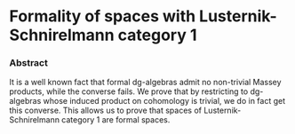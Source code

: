 # Formality of spaces with Lusternik-Schnirelmann category 1

### Abstract
It is a well known fact that formal dg-algebras admit no non-trivial Massey products, while the converse fails. We prove that by restricting to dg-algebras whose induced product on cohomology is trivial, we do in fact get this converse. This allows us to prove that spaces of Lusternik-Schnirelmann category 1 are formal spaces.
